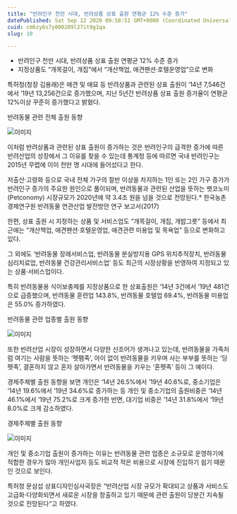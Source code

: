 ```yaml
---
title: "반려인구 천만 시대, 반려상품 상표 출원 연평균 12% 수준 증가"
datePublished: Sat Sep 12 2020 09:58:51 GMT+0000 (Coordinated Universal Time)
cuid: cm6zy6s7y000209l27it9g1qa
slug: 10

---
```



- 반려인구 천만 시대, 반려상품 상표 출원 연평균 12% 수준 증가
- 지정상품도 “개목걸이, 개집”에서 “개산책업, 애견팬션·호텔운영업”으로 변화

특허청(청장 김용래)은 애견 및 애묘 등 반려상품과 관련된 상표 출원이 ‘14년 7,546건에서 ’19년 13,256건으로 증가했으며, 지난 5년간 반려상품 상표 출원 증가율이 연평균 12%이상 꾸준히 증가했다고 밝혔다.

반려동물 관련 전체 출원 동향

![이미지](https://cdn.hashnode.com/res/hashnode/image/upload/v1739246039281/ce5e5900-1334-459e-bab5-709eda90af33.png)

이처럼 반려상품과 관련된 상표 출원이 증가하는 것은 반려인구의 급격한 증가에 따른 반려산업의 성장에서 그 이유를 찾을 수 있는데 통계청 등에 따르면 국내 반려인구는 2015년 무렵에 이미 천만 명 시대에 들어섰다고 한다.

저출산·고령화 등으로 국내 전체 가구의 절반 이상을 차지하는 1인 또는 2인 가구 증가가 반려인구 증가의 주요한 원인으로 풀이되며, 반려동물과 관련된 산업을 뜻하는 팻코노미(Petconomy) 시장규모가 2020년에 약 3.4조 원을 넘을 것으로 전망된다.* 한국농촌경제연구원 반려동물 연관산업 발전방안 연구 보고서(2017)

한편, 상표 출원 시 지정하는 상품 및 서비스업도 “개목걸이, 개집, 개밥그릇” 등에서 최근에는 “개산책업, 애견팬션·호텔운영업, 애견관련 미용업 및 목욕업” 등으로 변화하고 있다.

그 외에도 ‘반려동물 장례서비스업, 반려동물 분실방지용 GPS 위치추적장치, 반려동물 심리치료업, 반려동물 건강관리서비스업’ 등도 최근의 시장상황을 반영하여 지정되고 있는 상품·서비스업이다.

특히 반려동물용 식이보충제를 지정상품으로 한 상표출원은 ‘14년 3건에서 ‘19년 481건으로 급증했으며, 반려동물 훈련업 143.8%, 반려동물 호텔업 69.4%, 반려동물 미용업은 55.0% 증가하였다.

반려동물 관련 업종별 출원 동향

![이미지](https://cdn.hashnode.com/res/hashnode/image/upload/v1739246040974/c10a9a88-7fe1-4a9f-aa55-34529a32fdfa.png)

또한 반려산업 시장이 성장하면서 다양한 신조어가 생겨나고 있는데, 반려동물을 가족처럼 여기는 사람을 뜻하는 ‘펫팸족’, 아이 없이 반려동물을 키우며 사는 부부를 뜻하는 ‘딩펫족’, 결혼하지 않고 혼자 살아가면서 반려동물을 키우는 ‘혼펫족’ 등이 그 예이다.

경제주체별 출원 동향을 보면 개인은 ‘14년 26.5%에서 ‘19년 40.6%로, 중소기업은 ‘14년 19.6%에서 ‘19년 34.6%로 증가하는 등 개인 및 중소기업의 출원비중은 ‘14년 46.1%에서 ‘19년 75.2%로 크게 증가한 반면, 대기업 비중은 ’14년 31.8%에서 ‘19년 8.0%로 크게 감소하였다.

경제주체별 출원 동향

![이미지](https://cdn.hashnode.com/res/hashnode/image/upload/v1739246042786/4eede781-4470-43c2-bdd1-d056ce78fb0c.png)

개인 및 중소기업 출원이 증가하는 이유는 반려동물 관련 업종은 소규모로 운영하기에 적합한 경우가 많아 개인사업자 등도 비교적 적은 비용으로 시장에 진입하기 쉽기 때문인 것으로 보인다.

특허청 문삼섭 상표디자인심사국장은 “반려산업 시장 규모가 확대되고 상품과 서비스도 고급화·다양화되면서 새로운 시장을 창출하고 있기 때문에 관련 출원이 당분간 지속될 것으로 전망된다“고 하였다.